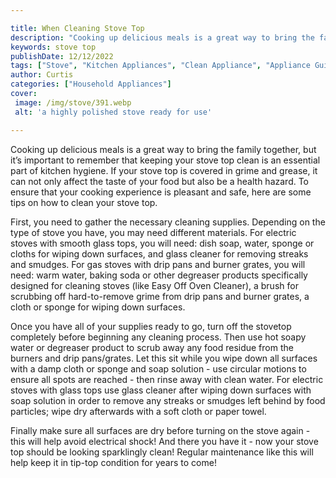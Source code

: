 ```yaml
---

title: When Cleaning Stove Top
description: "Cooking up delicious meals is a great way to bring the family together, but it’s important to remember that keeping your stove top...swipe up to find out"
keywords: stove top
publishDate: 12/12/2022
tags: ["Stove", "Kitchen Appliances", "Clean Appliance", "Appliance Guide"]
author: Curtis
categories: ["Household Appliances"]
cover: 
 image: /img/stove/391.webp
 alt: 'a highly polished stove ready for use'

---
```


Cooking up delicious meals is a great way to bring the family together, but it’s important to remember that keeping your stove top clean is an essential part of kitchen hygiene. If your stove top is covered in grime and grease, it can not only affect the taste of your food but also be a health hazard. To ensure that your cooking experience is pleasant and safe, here are some tips on how to clean your stove top. 

First, you need to gather the necessary cleaning supplies. Depending on the type of stove you have, you may need different materials. For electric stoves with smooth glass tops, you will need: dish soap, water, sponge or cloths for wiping down surfaces, and glass cleaner for removing streaks and smudges. For gas stoves with drip pans and burner grates, you will need: warm water, baking soda or other degreaser products specifically designed for cleaning stoves (like Easy Off Oven Cleaner), a brush for scrubbing off hard-to-remove grime from drip pans and burner grates, a cloth or sponge for wiping down surfaces. 

Once you have all of your supplies ready to go, turn off the stovetop completely before beginning any cleaning process. Then use hot soapy water or degreaser product to scrub away any food residue from the burners and drip pans/grates. Let this sit while you wipe down all surfaces with a damp cloth or sponge and soap solution - use circular motions to ensure all spots are reached - then rinse away with clean water. For electric stoves with glass tops use glass cleaner after wiping down surfaces with soap solution in order to remove any streaks or smudges left behind by food particles; wipe dry afterwards with a soft cloth or paper towel. 

Finally make sure all surfaces are dry before turning on the stove again - this will help avoid electrical shock! And there you have it - now your stove top should be looking sparklingly clean! Regular maintenance like this will help keep it in tip-top condition for years to come!
